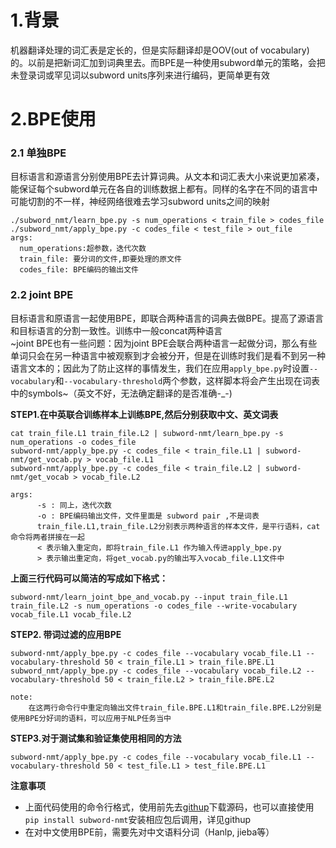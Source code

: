 # 1.背景
机器翻译处理的词汇表是定长的，但是实际翻译却是OOV(out of vocabulary)的。以前是把新词汇加到词典里去。而BPE是一种使用subword单元的策略，会把未登录词或罕见词以subword units序列来进行编码，更简单更有效
# 2.BPE使用
### 2.1 单独BPE
目标语言和源语言分别使用BPE去计算词典。从文本和词汇表大小来说更加紧凑，能保证每个subword单元在各自的训练数据上都有。同样的名字在不同的语言中可能切割的不一样，神经网络很难去学习subword units之间的映射

    ./subword_nmt/learn_bpe.py -s num_operations < train_file > codes_file
    ./subword_nmt/apply_bpe.py -c codes_file < test_file > out_file
    args:
      num_operations:超参数，迭代次数
      train_file: 要分词的文件,即要处理的原文件
      codes_file: BPE编码的输出文件
### 2.2 joint BPE
目标语言和原语言一起使用BPE，即联合两种语言的词典去做BPE。提高了源语言和目标语言的分割一致性。训练中一般concat两种语言<br>
~joint BPE也有一些问题：因为joint BPE会联合两种语言一起做分词，那么有些单词只会在另一种语言中被观察到才会被分开，但是在训练时我们是看不到另一种语言文本的；因此为了防止这样的事情发生，我们在应用`apply_bpe.py`时设置`--vocabulary`和`--vocabulary-threshold`两个参数，这样脚本将会产生出现在词表中的symbols~（英文不好，无法确定翻译的是否准确-_-)<br>

**STEP1.在中英联合训练样本上训练BPE,然后分别获取中文、英文词表**<br>

    cat train_file.L1 train_file.L2 | subword-nmt/learn_bpe.py -s num_operations -o codes_file
    subword-nmt/apply_bpe.py -c codes_file < train_file.L1 | subword-nmt/get_vocab.py > vocab_file.L1
    subword-nmt/apply_bpe.py -c codes_file < train_file.L2 | subword-nmt/get_vocab > vocab_file.L2
    
    args:
          -s : 同上，迭代次数
          -o : BPE编码输出文件，文件里面是 subword pair ,不是词表
          train_file.L1,train_file.L2分别表示两种语言的样本文件，是平行语料，cat命令将两者拼接在一起
          < 表示输入重定向，即将train_file.L1 作为输入传进apply_bpe.py
          > 表示输出重定向，将get_vocab.py的输出写入vocab_file.L1文件中

**上面三行代码可以简洁的写成如下格式：**

    subword-nmt/learn_joint_bpe_and_vocab.py --input train_file.L1 train_file.L2 -s num_operations -o codes_file --write-vocabulary vocab_file.L1 vocab_file.L2

**STEP2. 带词过滤的应用BPE**

    subword-nmt/apply_bpe.py -c codes_file --vocabulary vocab_file.L1 --vocabulary-threshold 50 < train_file.L1 > train_file.BPE.L1
    subword_nmt/apply_bpe.py -c codes_file --vocabulary vocab_file.L2 --vocabulary-threshold 50 < train_file.L2 > train_file.BPE.L2
    
    note:
        在这两行命令行中重定向输出文件train_file.BPE.L1和train_file.BPE.L2分别是使用BPE分好词的语料，可以应用于NLP任务当中

**STEP3.对于测试集和验证集使用相同的方法**

    subword-nmt/apply_bpe.py -c codes_file --vocabulary vocab_file.L1 --vocabulary-threshold 50 < test_file.L1 > test_file.BPE.L1
    
**注意事项**
* 上面代码使用的命令行格式，使用前先去[githup](https://github.com/rsennrich/subword-nmt)下载源码，也可以直接使用`pip install subword-nmt`安装相应包后调用，详见githup
* 在对中文使用BPE前，需要先对中文语料分词（Hanlp, jieba等）

        
    
          
